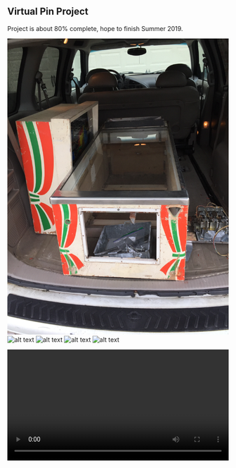 ## Virtual Pin Project

Project is about 80% complete, hope to finish Summer 2019.


![alt text](/vpin_pics/vp1.JPG "1")
![alt text](vp2.jpeg "2")
![alt text](vp3.jpeg "3")
![alt text](vp4.jpeg"4")
![alt text](vp5.png "5")

<div class="myvideo">
   <video  style="display:block; width:100%; height:auto;" autoplay controls loop="loop">
       <source src="{{ site.baseurl }}/Pin_Videos/simpsons.mp4" type="video/mp4" />
      <source src="{{ site.baseurl }}/Pin_Videos/baseball.mp4" type="video/mp4" />
      <source src="{{ site.baseurl }}/Pin_Videos/abra.mp4" type="video/mp4" />
          </video>
</div>

